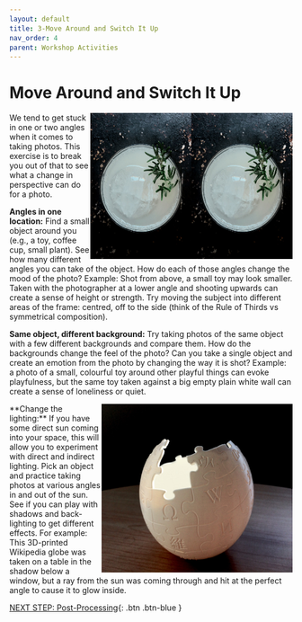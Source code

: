 ```yaml
---
layout: default
title: 3-Move Around and Switch It Up
nav_order: 4
parent: Workshop Activities
---
```

# Move Around and Switch It Up
<img src="images//photo-move-01.jpeg" style="float:right;width:180px;height:260px;" alt=photo examples><img src="images//photo-move-01.jpeg" style="float:right;width:180px;height:260px;" alt=photo examples> 
We tend to get stuck in one or two angles when it comes to taking photos. This exercise is to break you out of that to see what a change in perspective can do for a photo.

**Angles in one location:** Find a small object around you (e.g., a toy, coffee cup, small plant). See how many different angles you can take of the object. How do each of those angles change the mood of the photo? Example:  Shot from above, a small toy may look smaller. Taken with the photographer at a lower angle and shooting upwards can create a sense of height or strength. Try moving the subject into different areas of the frame: centred, off to the side (think of the Rule of Thirds vs symmetrical composition). 

**Same object, different background:** Try taking photos of the same object with a few different backgrounds and compare them. How do the backgrounds change the feel of the photo? Can you take a single object and create an emotion from the photo by changing the way it is shot? Example: a photo of a small, colourful toy around other playful things can evoke playfulness, but the same toy taken against a big empty plain white wall can create a sense of loneliness or quiet.

<img src="images//photo-move-03.jpeg" style="float:right;width:340px;height:300px;" alt=photo examples> 
**Change the lighting:** If you have some direct sun coming into your space, this will allow you to experiment with direct and indirect lighting. Pick an object and practice taking photos at various angles in and out of the sun. See if you can play with shadows and back-lighting to get different effects. For example: This 3D-printed Wikipedia globe was taken on a table in the shadow below a window, but a ray from the sun was coming through and hit at the perfect angle to cause it to glow inside. 

[NEXT STEP: Post-Processing](post-processing.html){: .btn .btn-blue }
